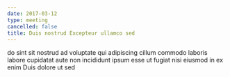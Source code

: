 ```yaml
---
date: 2017-03-12
type: meeting
cancelled: false
title: Duis nostrud Excepteur ullamco sed
---
```

do sint sit nostrud ad voluptate qui adipiscing cillum commodo laboris labore cupidatat aute non incididunt ipsum esse ut fugiat nisi eiusmod in ex enim Duis dolore ut sed
